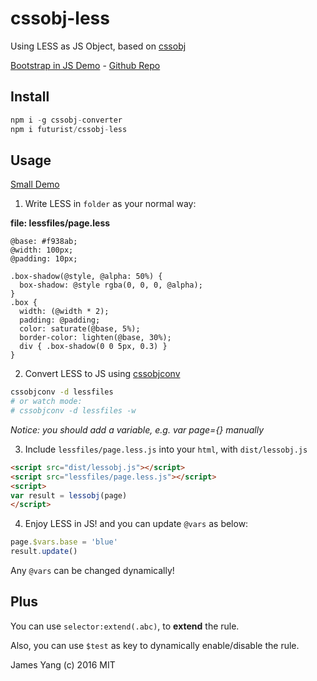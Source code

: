 # cssobj-less

Using LESS as JS Object, based on [cssobj](https://github.com/cssobj/cssobj)

[Bootstrap in JS Demo](https://futurist.github.io/cssobj-less/) - [Github Repo](https://github.com/futurist/cssobj-less)

## Install

``` javascript
npm i -g cssobj-converter
npm i futurist/cssobj-less
```

## Usage

[Small Demo](https://futurist.github.io/cssobj-less/test/)

1. Write LESS in `folder` as your normal way:

**file: lessfiles/page.less**

``` less
@base: #f938ab;
@width: 100px;
@padding: 10px;

.box-shadow(@style, @alpha: 50%) {
  box-shadow: @style rgba(0, 0, 0, @alpha);
}
.box {
  width: (@width * 2);
  padding: @padding;
  color: saturate(@base, 5%);
  border-color: lighten(@base, 30%);
  div { .box-shadow(0 0 5px, 0.3) }
}
```

2. Convert LESS to JS using [cssobjconv](https://github.com/cssobj/cssobj-converter)

``` bash
cssobjconv -d lessfiles
# or watch mode:
# cssobjconv -d lessfiles -w
```

*Notice: you should add a variable, e.g. var page={} manually*

3. Include `lessfiles/page.less.js` into your `html`, with `dist/lessobj.js`

``` html
<script src="dist/lessobj.js"></script>
<script src="lessfiles/page.less.js"></script>
<script>
var result = lessobj(page)
</script>
```

4. Enjoy LESS in JS! and you can update `@vars` as below:

``` javascript
page.$vars.base = 'blue'
result.update()
```

Any `@vars` can be changed dynamically!

## Plus

You can use `selector:extend(.abc)`, to **extend** the rule.

Also, you can use `$test` as key to dynamically enable/disable the rule.


James Yang (c) 2016 MIT
